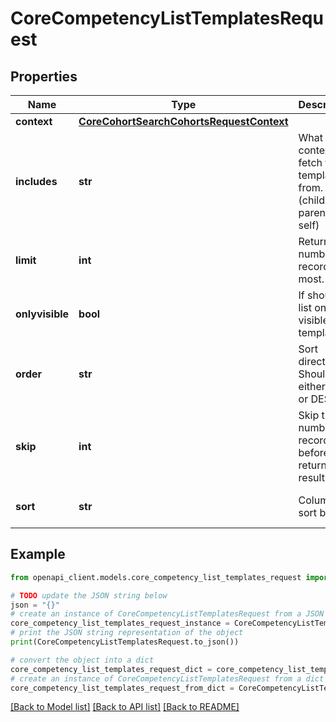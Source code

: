 # CoreCompetencyListTemplatesRequest


## Properties

Name | Type | Description | Notes
------------ | ------------- | ------------- | -------------
**context** | [**CoreCohortSearchCohortsRequestContext**](CoreCohortSearchCohortsRequestContext.md) |  | 
**includes** | **str** | What other contexts to fetch the templates from. (children, parents, self) | [optional] [default to 'children']
**limit** | **int** | Return this number of records at most. | [optional] [default to 0]
**onlyvisible** | **bool** | If should list only visible templates | [optional] [default to False]
**order** | **str** | Sort direction. Should be either ASC or DESC | [optional] [default to '']
**skip** | **int** | Skip this number of records before returning results | [optional] [default to 0]
**sort** | **str** | Column to sort by. | [optional] [default to '']

## Example

```python
from openapi_client.models.core_competency_list_templates_request import CoreCompetencyListTemplatesRequest

# TODO update the JSON string below
json = "{}"
# create an instance of CoreCompetencyListTemplatesRequest from a JSON string
core_competency_list_templates_request_instance = CoreCompetencyListTemplatesRequest.from_json(json)
# print the JSON string representation of the object
print(CoreCompetencyListTemplatesRequest.to_json())

# convert the object into a dict
core_competency_list_templates_request_dict = core_competency_list_templates_request_instance.to_dict()
# create an instance of CoreCompetencyListTemplatesRequest from a dict
core_competency_list_templates_request_from_dict = CoreCompetencyListTemplatesRequest.from_dict(core_competency_list_templates_request_dict)
```
[[Back to Model list]](../README.md#documentation-for-models) [[Back to API list]](../README.md#documentation-for-api-endpoints) [[Back to README]](../README.md)


